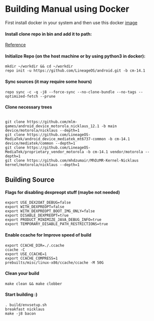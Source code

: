 # Building Manual using Docker


First install docker in your system and then use this docker [image](https://github.com/mlm-games/android-builder-AOSP-7.1)


#### Install clone repo in bin and add it to path:

[Reference](https://wiki.lineageos.org/devices/bacon/build/#install-the-repo-command)

#### Initialize Repo (on the host machine or by using python3 in docker):
```
mkdir ~/workdir && cd ~/workdir
repo init -u https://github.com/LineageOS/android.git -b cm-14.1
```
#### Sync sources (it may require some hours)
```
repo sync -c -q -j8 --force-sync --no-clone-bundle --no-tags --optimized-fetch --prune
``` 
#### Clone necessary trees
```

git clone https://github.com/mlm-games/android_device_motorola_nicklaus_12.1 -b main device/motorola/nicklaus --depth=1
git clone https://github.com/LineageOS-MediaTek/android_device_mediatek_mt6737-common -b cm-14.1 device/mediatek/common --depth=1
git clone https://github.com/LineageOS-MediaTek/proprietary_vendor_motorola -b cm-14.1 vendor/motorola --depth=1
git clone https://github.com/mhdzumair/MhDzMR-Kernel-Nicklaus kernel/motorola/nicklaus --depth=1

```
## Building Source

#### Flags for disabling dexpreopt stuff (maybe not needed)
```
export USE_DEX2OAT_DEBUG=false
export WITH_DEXPREOPT=false
export WITH_DEXPREOPT_BOOT_IMG_ONLY=false
export DISABLE_DEXPREOPT=true
export PRODUCT_MINIMIZE_JAVA_DEBUG_INFO=true
export TEMPORARY_DISABLE_PATH_RESTRICTIONS=true
```

#### Enable ccache for Improve speed of build
```
export CCACHE_DIR=./.ccache
ccache -C
export USE_CCACHE=1
export CCACHE_COMPRESS=1
prebuilts/misc/linux-x86/ccache/ccache -M 50G
```
#### Clean your build
```
make clean && make clobber
```

#### Start building :) 
```
. build/envsetup.sh 
breakfast nicklaus
make -j8 bacon
```
